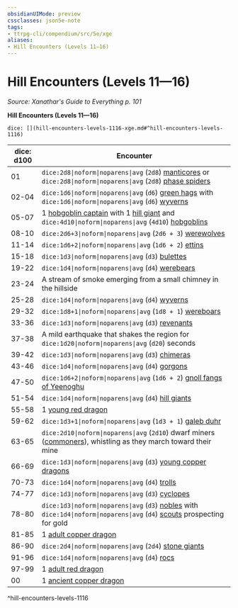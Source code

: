 ```yaml
---
obsidianUIMode: preview
cssclasses: json5e-note
tags:
- ttrpg-cli/compendium/src/5e/xge
aliases:
- Hill Encounters (Levels 11—16)
---
```

# Hill Encounters (Levels 11—16)
*Source: Xanathar's Guide to Everything p. 101* 

**Hill Encounters (Levels 11—16)**

`dice: [](hill-encounters-levels-1116-xge.md#^hill-encounters-levels-1116)`

| dice: d100 | Encounter |
|------------|-----------|
| 01 | `dice:2d8\|noform\|noparens\|avg` (`2d8`) [manticores](/3-Mechanics/CLI/Compendium/bestiary/monstrosity/manticore.md) or `dice:2d8\|noform\|noparens\|avg` (`2d8`) [phase spiders](/3-Mechanics/CLI/Compendium/bestiary/monstrosity/phase-spider.md) |
| 02-04 | `dice:1d6\|noform\|noparens\|avg` (`d6`) [green hags](/3-Mechanics/CLI/Compendium/bestiary/fey/green-hag.md) with `dice:1d6\|noform\|noparens\|avg` (`d6`) [wyverns](/3-Mechanics/CLI/Compendium/bestiary/dragon/wyvern.md) |
| 05-07 | 1 [hobgoblin captain](/3-Mechanics/CLI/Compendium/bestiary/humanoid/hobgoblin-captain.md) with 1 [hill giant](/3-Mechanics/CLI/Compendium/bestiary/giant/hill-giant.md) and `dice:4d10\|noform\|noparens\|avg` (`4d10`) [hobgoblins](/3-Mechanics/CLI/Compendium/bestiary/humanoid/hobgoblin.md) |
| 08-10 | `dice:2d6+3\|noform\|noparens\|avg` (`2d6 + 3`) [werewolves](/3-Mechanics/CLI/Compendium/bestiary/humanoid/werewolf.md) |
| 11-14 | `dice:1d6+2\|noform\|noparens\|avg` (`1d6 + 2`) [ettins](/3-Mechanics/CLI/Compendium/bestiary/giant/ettin.md) |
| 15-18 | `dice:1d3\|noform\|noparens\|avg` (`d3`) [bulettes](/3-Mechanics/CLI/Compendium/bestiary/monstrosity/bulette.md) |
| 19-22 | `dice:1d4\|noform\|noparens\|avg` (`d4`) [werebears](/3-Mechanics/CLI/Compendium/bestiary/humanoid/werebear.md) |
| 23-24 | A stream of smoke emerging from a small chimney in the hillside |
| 25-28 | `dice:1d4\|noform\|noparens\|avg` (`d4`) [wyverns](/3-Mechanics/CLI/Compendium/bestiary/dragon/wyvern.md) |
| 29-32 | `dice:1d8+1\|noform\|noparens\|avg` (`1d8 + 1`) [wereboars](/3-Mechanics/CLI/Compendium/bestiary/humanoid/wereboar.md) |
| 33-36 | `dice:1d3\|noform\|noparens\|avg` (`d3`) [revenants](/3-Mechanics/CLI/Compendium/bestiary/undead/revenant.md) |
| 37-38 | A mild earthquake that shakes the region for `dice:1d20\|noform\|noparens\|avg` (`d20`) seconds |
| 39-42 | `dice:1d3\|noform\|noparens\|avg` (`d3`) [chimeras](/3-Mechanics/CLI/Compendium/bestiary/monstrosity/chimera.md) |
| 43-46 | `dice:1d4\|noform\|noparens\|avg` (`d4`) [gorgons](/3-Mechanics/CLI/Compendium/bestiary/monstrosity/gorgon.md) |
| 47-50 | `dice:1d6+2\|noform\|noparens\|avg` (`1d6 + 2`) [gnoll fangs of Yeenoghu](/3-Mechanics/CLI/Compendium/bestiary/fiend/gnoll-fang-of-yeenoghu.md) |
| 51-54 | `dice:1d4\|noform\|noparens\|avg` (`d4`) [hill giants](/3-Mechanics/CLI/Compendium/bestiary/giant/hill-giant.md) |
| 55-58 | 1 [young red dragon](/3-Mechanics/CLI/Compendium/bestiary/dragon/young-red-dragon.md) |
| 59-62 | `dice:1d3+1\|noform\|noparens\|avg` (`1d3 + 1`) [galeb duhr](/3-Mechanics/CLI/Compendium/bestiary/elemental/galeb-duhr.md) |
| 63-65 | `dice:2d10\|noform\|noparens\|avg` (`2d10`) dwarf miners ([commoners](/3-Mechanics/CLI/Compendium/bestiary/humanoid/commoner.md)), whistling as they march toward their mine |
| 66-69 | `dice:1d3\|noform\|noparens\|avg` (`d3`) [young copper dragons](/3-Mechanics/CLI/Compendium/bestiary/dragon/young-copper-dragon.md) |
| 70-73 | `dice:1d4\|noform\|noparens\|avg` (`d4`) [trolls](/3-Mechanics/CLI/Compendium/bestiary/giant/troll.md) |
| 74-77 | `dice:1d3\|noform\|noparens\|avg` (`d3`) [cyclopes](/3-Mechanics/CLI/Compendium/bestiary/giant/cyclops.md) |
| 78-80 | `dice:1d3\|noform\|noparens\|avg` (`d3`) [nobles](/3-Mechanics/CLI/Compendium/bestiary/humanoid/noble.md) with `dice:1d4\|noform\|noparens\|avg` (`d4`) [scouts](/3-Mechanics/CLI/Compendium/bestiary/humanoid/scout.md) prospecting for gold |
| 81-85 | 1 [adult copper dragon](/3-Mechanics/CLI/Compendium/bestiary/dragon/adult-copper-dragon.md) |
| 86-90 | `dice:2d4\|noform\|noparens\|avg` (`2d4`) [stone giants](/3-Mechanics/CLI/Compendium/bestiary/giant/stone-giant.md) |
| 91-96 | `dice:1d4\|noform\|noparens\|avg` (`d4`) [rocs](/3-Mechanics/CLI/Compendium/bestiary/monstrosity/roc.md) |
| 97-99 | 1 [adult red dragon](/3-Mechanics/CLI/Compendium/bestiary/dragon/adult-red-dragon.md) |
| 00 | 1 [ancient copper dragon](/3-Mechanics/CLI/Compendium/bestiary/dragon/ancient-copper-dragon.md) |
^hill-encounters-levels-1116